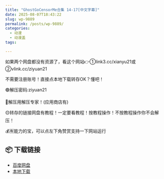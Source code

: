 ```yaml
---
title: "GhostGoCensorMe合集 14-17[中文字幕]"
date: 2025-08-07T18:43:22
slug: wp-9889
permalink: /posts/wp-9889/
categories:
  - 动漫
  - 动漫盖
tags:

---
```


如果两个网盘都没有资源了，看这个网站👉①link3.cc/xianyu21或②vlink.cc/ziyuan21

不需要注册账号！直接点本地下载转存OK？懂吧！

🟢解压密码:ziyuan21

🔵解压用解压专家！(应用商店有)

🟡转存的链接网盘有教程！一定要看教程！按教程操作！不按教程操作你不会解压！

💰🈶能力的宝，可以点左下角赞赏支持一下网站运行

## 📦 下载链接
- [百度网盘](https://blziyuan21.com/pay-download/9889?key=5a7ff5e201&down_id=0)
- [本地下载](https://blziyuan21.com/pay-download/9889?key=5a7ff5e201&down_id=1)

